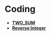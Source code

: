 # Coding
* [**TWO_SUM**](https://github.com/imgauravsin/Coding/tree/master/LEETCODE/TwoSum)
* [**Reverse Integer**](https://github.com/imgauravsin/Coding/blob/master/LEETCODE/Reverse%20Integer/reverse)